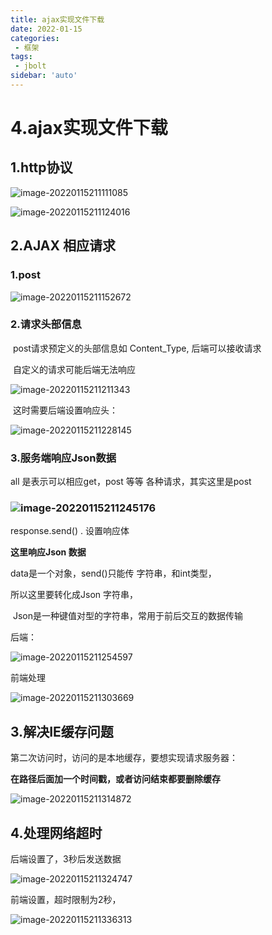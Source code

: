 ```yaml
---
title: ajax实现文件下载
date: 2022-01-15
categories:
 - 框架
tags:
 - jbolt
sidebar: 'auto'
---
```

# 4.ajax实现文件下载

##     1.http协议

![image-20220115211111085](https://img.yishenlaoban.top/image_my/image-20220115211111085.png)          

 ![image-20220115211124016](https://img.yishenlaoban.top/image_my/image-20220115211124016.png)



## 2.AJAX 相应请求

###    1.post

 ![image-20220115211152672](https://img.yishenlaoban.top/image_my/image-20220115211152672.png)



###    2.请求头部信息

​          post请求预定义的头部信息如  Content_Type, 后端可以接收请求

​          自定义的请求可能后端无法响应

![image-20220115211211343](https://img.yishenlaoban.top/image_my/image-20220115211211343.png) 



​          这时需要后端设置响应头：

![image-20220115211228145](https://img.yishenlaoban.top/image_my/image-20220115211228145.png)

###  3.服务端响应Json数据

all 是表示可以相应get，post 等等 各种请求，其实这里是post

### ![image-20220115211245176](https://img.yishenlaoban.top/image_my/image-20220115211245176.png)    

response.send() . 设置响应体

**这里响应Json 数据**

   data是一个对象，send()只能传 字符串，和int类型，

   所以这里要转化成Json 字符串，

​      Json是一种键值对型的字符串，常用于前后交互的数据传输

后端：

![image-20220115211254597](https://img.yishenlaoban.top/image_my/image-20220115211254597.png) 



 前端处理

![image-20220115211303669](https://img.yishenlaoban.top/image_my/image-20220115211303669.png)



## 3.解决IE缓存问题

  第二次访问时，访问的是本地缓存，要想实现请求服务器：

  **在路径后面加一个时间戳，或者访问结束都要删除缓存**

![image-20220115211314872](https://img.yishenlaoban.top/image_my/image-20220115211314872.png)

## 4.处理网络超时	

后端设置了，3秒后发送数据

![image-20220115211324747](https://img.yishenlaoban.top/image_my/image-20220115211324747.png)

前端设置，超时限制为2秒，

![image-20220115211336313](https://img.yishenlaoban.top/image_my/image-20220115211336313.png)